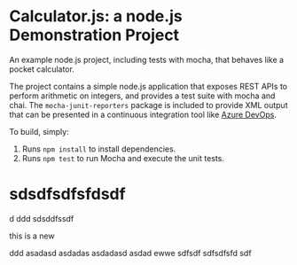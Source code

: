 Calculator.js: a node.js Demonstration Project
==============================================
An example node.js project, including tests with mocha, that behaves like
a pocket calculator.

The project contains a simple node.js application that exposes REST APIs
to perform arithmetic on integers, and provides a test suite with mocha
and chai.  The `mocha-junit-reporters` package is included to provide XML
output that can be presented in a continuous integration tool like
[Azure DevOps](https://azure.com/devops).

To build, simply:

1. Runs `npm install` to install dependencies.
2. Runs `npm test` to run Mocha and execute the unit tests.


sdsdfsdfsfdsdf
=======
  d
  ddd
sdsddfssdf


this is a new

ddd
asadasd
asdadas
asdadasd
asdad
ewwe
sdfsdf
sdfsdfsfd
sdf
